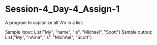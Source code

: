# Session-4_Day-4_Assign-1

A program to capitalize all 'A's in a list:


Sample input: List("My", "name", "is", "Michael", "Scott")
Sample output: List("My", "nAme", 'is", "MichAel", "Scott")
